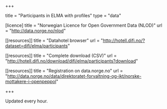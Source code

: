 +++

title = "Participants in ELMA with profiles"
type = "data"

[licence]
title = "Norwegian Licence for Open Government Data (NLOD)"
url = "http://data.norge.no/nlod"

[[resources]]
title = "Datahotel browser"
url = "http://hotell.difi.no/?dataset=difi/elma/participants"

[[resources]]
title = "Complete download (CSV)"
url = "http://hotell.difi.no/download/difi/elma/participants?download"

[[resources]]
title = "Registration on data.norge.no"
url = "http://data.norge.no/data/direktoratet-forvaltning-og-ikt/norske-mottakere-i-openpeppol"

+++

Updated every hour.